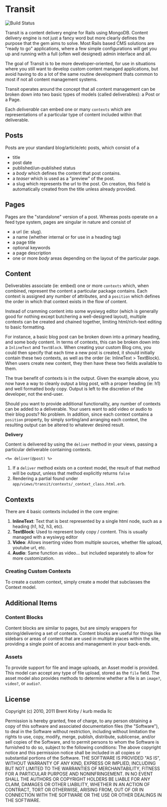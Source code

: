 Transit
==========================

![Build Status](https://secure.travis-ci.org/transitcms/engine.png?branch=master&.png)

Transit is a content delivery engine for Rails using MongoDB. Content delivery engine is not just a fancy word but more clearly defines the purpose 
that the gem aims to solve. Most Rails based CMS solutions are "ready to go" applications, where a few simple configurations will get you up and running with 
a full (often well designed) admin interface and all.

The goal of Transit is to be more developer-oriented, for use in situations where you still want to develop custom content managed applications, but avoid 
having to do a lot of the same routine development thats common to most if not all content management systems.

Transit operates around the concept that all content management can be broken down into two basic types of models (called deliverables): a Post or a Page. 

Each *deliverable*  can embed one or many `contexts` which are representations of a particular type of content included within that deliverable.


Posts
--------------------------

Posts are your standard blog/article/etc posts, which consist of a 
* title
* post date
* published/un-published status
* a *body* which defines the content that post contains.
* a *teaser* which is used as a "preview" of the post.
* a slug which represents the url to the post. On creation, this field is automatically created from the title unless already provided.


Pages
--------------------------

Pages are the "standalone" version of a post. Whereas posts operate on a feed type system, pages are singular in nature and consist of
* a url (ie: slug).
* a name (whether internal or for use in a heading tag)
* a page title
* optional keywords
* a page description
* one or more *body* areas depending on the layout of the particular page.


Content
--------------------------

Deliverables associate (ie: embed) one or more `contexts` which, when combined, represent the content a particular package contains. Each context is assigned 
any number of attributes, and a `position` which defines the order in which that context exists in the flow of content.

Instead of cramming content into some wysiwyg editor (which is generally good for nothing except butchering a well-designed layout), 
multiple contexts can be created and chained together, limiting html/rich-text editing to basic formatting.

For instance, a basic blog post can be broken down into a primary heading, and some body content. In terms of contexts, this can be broken down into a 
`InlineText` and `TextBlock`. When creating your custom Blog cms, you could then specify that each time a new post is created, it should initially contain 
these two contexts, as well as the order (ie: InlineText > TextBlock). When users create new content, they then have these two fields available to them. 

The true benefit of contexts is in the output. Given the example above, you now have a way to cleanly output a blog post, with a proper heading (ie: h1) 
and well formatted body copy. Output is left to the discretion of the developer, not the end-user.

Should you want to provide additional functionality, any number of contexts can be added to a deliverable. Your users want to add video or audio to 
their blog posts? No problem. In addition, since each context contains a `position` property, by simply sorting/and arranging each context, the 
resulting output can be altered to whatever desired result.

**Delivery**

Content is delivered by using the `deliver` method in your views, passing a particular deliverable containing contexts.

	<%= deliver(@post) %>
	

1. If a `deliver` method exists on a context model, the result of that method will be output, unless that method explicitly returns `false`
2. Rendering a partial found under `app/views/transit/contexts/_context_class.html.erb`.

Contexts
--------------------------

There are 4 basic contexts included in the core engine:

1. **InlineText**: Text that is best represented by a single html node, such as a heading (h1, h2, h3, etc).
2. **TextBlock**: Used to represent body copy / content. This is usually managed with a wysiwyg editor
3. **Video**: Allows inserting video from multiple sources, whether file upload, youtube url, etc.
4. **Audio**: Same function as video... but included separately to allow for more customization.

### Creating Custom Contexts

To create a custom context, simply create a model that subclasses the Context model. 


Additional Items
--------------------------

### Content Blocks

Content blocks are similar to pages, but are simply wrappers for storing/delivering a set of contexts. Content blocks are useful for things like 
sidebars or areas of content that are used in multiple places within the site, providing a single point of access and management in your back-ends.

### Assets

To provide support for file and image uploads, an Asset model is provided. This model can accept any type of file upload, stored as the `file` field. 
The asset model also provides methods to determine whether a file is an `image?`, `video?`, or `audio?`. 


License
--------------------------

Copyright (c) 2010, 2011 Brent Kirby / kurb media llc

Permission is hereby granted, free of charge, to any person obtaining a copy of this software and associated documentation files (the "Software"), to deal in the Software without restriction, including without limitation the rights to use, copy, modify, merge, publish, distribute, sublicense, and/or sell copies of the Software, and to permit persons to whom the Software is furnished to do so, subject to the following conditions:
The above copyright notice and this permission notice shall be included in all copies or substantial portions of the Software.
THE SOFTWARE IS PROVIDED "AS IS", WITHOUT WARRANTY OF ANY KIND, EXPRESS OR IMPLIED, INCLUDING BUT NOT LIMITED TO THE WARRANTIES OF MERCHANTABILITY, FITNESS FOR A PARTICULAR PURPOSE AND NONINFRINGEMENT. IN NO EVENT SHALL THE AUTHORS OR COPYRIGHT HOLDERS BE LIABLE FOR ANY CLAIM, DAMAGES OR OTHER LIABILITY, WHETHER IN AN ACTION OF CONTRACT, TORT OR OTHERWISE, ARISING FROM, OUT OF OR IN CONNECTION WITH THE SOFTWARE OR THE USE OR OTHER DEALINGS IN THE SOFTWARE.



